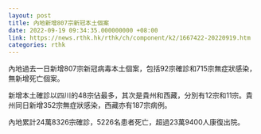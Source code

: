 ```yaml
---
layout: post
title: 內地新增807宗新冠本土個案
date: 2022-09-19 09:34:35.000000000 +08:00
link: https://news.rthk.hk/rthk/ch/component/k2/1667422-20220919.htm
categories: rthk
---
```


內地過去一日新增807宗新冠病毒本土個案，包括92宗確診和715宗無症狀感染，無新增死亡個案。

新增本土確診以四川的48宗佔最多，其次是貴州和西藏，分別有12宗和11宗。貴州同日新增352宗無症狀感染，西藏亦有187宗病例。

內地累計24萬8326宗確診，5226名患者死亡，超過23萬9400人康復出院。
